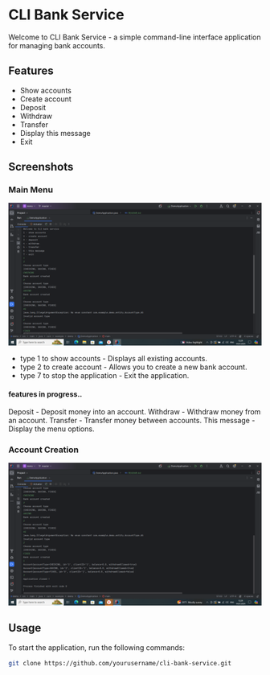 # CLI Bank Service

Welcome to CLI Bank Service - a simple command-line interface application for managing bank accounts.

## Features

- Show accounts
- Create account
- Deposit
- Withdraw
- Transfer
- Display this message
- Exit

## Screenshots

### Main Menu
![Main Menu](./presentation/img.png)

- type 1 to show accounts - Displays all existing accounts.
- type 2 to create account - Allows you to create a new bank account.
- type 7 to stop the application - Exit the application.
#### features in progress..
Deposit - Deposit money into an account.
Withdraw - Withdraw money from an account.
Transfer - Transfer money between accounts.
This message - Display the menu options.

### Account Creation
![Account Creation](./presentation/img_1.png)

## Usage

To start the application, run the following commands:

```sh
git clone https://github.com/yourusername/cli-bank-service.git